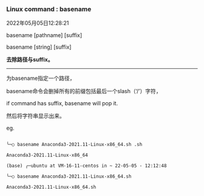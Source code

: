 ### Linux command : basename

2022年05月05日12:28:21

basename [pathname] [suffix]

basename [string] [suffix]

**去除路径与suffix。**

----

 为basename指定一个路径，

 basename命令会删掉所有的前缀包括最后一个slash（‘/’）字符，

if command has suffix, basename will pop it. 

然后将字符串显示出来。

eg. 

```shell

╰─○ basename Anaconda3-2021.11-Linux-x86_64.sh .sh

Anaconda3-2021.11-Linux-x86_64

(base) ╭─ubuntu at VM-16-11-centos in ~ 22-05-05 - 12:12:48

╰─○ basename Anaconda3-2021.11-Linux-x86_64.sh   

Anaconda3-2021.11-Linux-x86_64.sh
```

